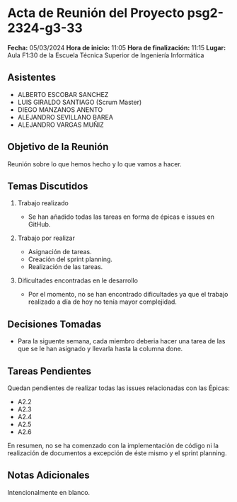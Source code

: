 # Acta de Reunión del Proyecto psg2-2324-g3-33

**Fecha:** 05/03/2024
**Hora de inicio:** 11:05
**Hora de finalización:** 11:15
**Lugar:** Aula F1:30 de la Escuela Técnica Superior de Ingeniería Informática

## Asistentes
- ALBERTO ESCOBAR SANCHEZ
- LUIS GIRALDO SANTIAGO (Scrum Master)
- DIEGO MANZANOS ANENTO
- ALEJANDRO SEVILLANO BAREA
- ALEJANDRO VARGAS MUÑIZ 

## Objetivo de la Reunión
Reunión sobre lo que hemos hecho y lo que vamos a hacer.

## Temas Discutidos
1. Trabajo realizado
   - Se han añadido todas las tareas en forma de épicas e issues en GitHub.
   
2. Trabajo por realizar
   - Asignación de tareas.
   - Creación del sprint planning.
   - Realización de las tareas.
   
3. Dificultades encontradas en le desarrollo
   - Por el momento, no se han encontrado dificultades ya que el trabajo realizado a día de hoy no tenía mayor complejidad.

## Decisiones Tomadas
- Para la siguente semana, cada miembro deberia hacer una tarea de las que se le han asignado y llevarla hasta la columna done.

## Tareas Pendientes
Quedan pendientes de realizar todas las issues relacionadas con las Épicas:

- A2.2
- A2.3
- A2.4
- A2.5
- A2.6

En resumen, no se ha comenzado con la implementación de código ni la realización de documentos a excepción de éste mismo y el sprint planning.

## Notas Adicionales
Intencionalmente en blanco.